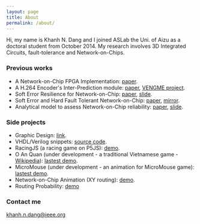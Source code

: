 ```yaml
---
layout: page
title: About
permalink: /about/
---
```


Hi, my name is Khanh N. Dang and I joined ASLab the Uni. of Aizu as a doctoral student from October 2014. 
My research involves 3D Integrated Circuits, fault-tolerance and Network-on-Chips.

### Previous works

- A Network-on-Chip FPGA Implementation: [paper](http://eprints.uet.vnu.edu.vn/eprints/id/eprint/48).
- A H.264 Encoder's Inter-Prediction module: [paper](http://ieeexplore.ieee.org/document/6868813/?reload=true&arnumber=6868813), [VENGME project](http://vnu.edu.vn/eng/?C2422/N18037/Success-in-Designing-and-Manufacturing-Video-Encoding-Microchip-VENGME-H.264-AVC.htm).
- Soft Error Resilience for Network-on-Chip: [paper](http://ieeexplore.ieee.org/document/7314025/), [slide](http://www.dangnamkhanh.com/files/ICICDT2016_Slide_Final_Khanh.pdf).
- Soft Error and Hard Fault Tolerant Network-on-Chip: [paper](http://link.springer.com/article/10.1007/s11227-016-1951-0), [mirror](http://www.readcube.com/articles/10.1007/s11227-016-1951-0?author_access_token=uKzWKtEJ_GhzIqhc7TjlMve4RwlQNchNByi7wbcMAY5NWwk-xulsRxmXW0g2yKdaTbK54tRK3S9oDfnnkVerYuXh6kcGkYFBbCWGsT-1LGyGXrbvesHBJRtV2XEzd16K02hhSpFUmrmhMtyNiUCg9Q%3D%3D).
- Analytical model to assess Network-on-Chip reliability: [paper](http://ieeexplore.ieee.org/document/7796106/), [slide](http://www.dangnamkhanh.com/files/ATS2016_Dang_slides.pdf).

### Side projects
- Graphic Design: [link](https://github.com/khanhdang/SVG-Draws).
- VHDL/Verilog snippets: [source code](https://github.com/hdl-noodles/spaghetti).
- RacingJS (a racing game on P5JS): [demo](http://www.dangnamkhanh.com/RacingJS/RacingJS/).
- O An Quan (under development - a traditional Vietnamese game - [Wikipedia](https://en.wikipedia.org/wiki/%C3%94_%C4%83n_quan)): [lastest demo](http://www.dangnamkhanh.com/O-An-Quan/p5js/).
- MicroMouse (under development - an animation for MicroMouse game): [lastest demo](http://www.dangnamkhanh.com/MicroMouse).
- Network-on-Chip Animation (XY routing): [demo](http://www.dangnamkhanh.com/noc_ani).
- Routing Probability: [demo](http://www.dangnamkhanh.com/p5-routing.html)

### Contact me

[khanh.n.dang@ieee.org](mailto:khanh.n.dang@ieee.org)

